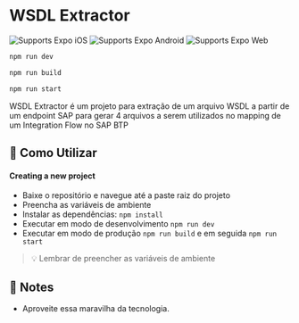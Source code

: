 # WSDL Extractor

<p>  
  <img alt="Supports Expo iOS" longdesc="Supports Expo iOS" src="https://img.shields.io/badge/iOS-4630EB.svg?style=flat-square&logo=APPLE&labelColor=999999&logoColor=fff" />  
  <img alt="Supports Expo Android" longdesc="Supports Expo Android" src="https://img.shields.io/badge/Android-4630EB.svg?style=flat-square&logo=ANDROID&labelColor=A4C639&logoColor=fff" />  
  <img alt="Supports Expo Web" longdesc="Supports Expo Web" src="https://img.shields.io/badge/web-4630EB.svg?style=flat-square&logo=GOOGLE-CHROME&labelColor=4285F4&logoColor=fff" />
</p>

```sh
npm run dev
```

```sh
npm run build
```

```sh
npm run start
```

WSDL Extractor é um projeto para extração de um arquivo WSDL a partir de um endpoint SAP para gerar 4 arquivos a serem utilizados no mapping de um Integration Flow no SAP BTP

## 🚀 Como Utilizar

#### Creating a new project

- Baixe o repositório e navegue até a paste raiz do projeto
- Preencha as variáveis de ambiente
- Instalar as dependências: `npm install`
- Executar em modo de desenvolvimento `npm run dev`
- Executar em modo de produção `npm run build` e em seguida `npm run start`

> 💡 Lembrar de preencher as variáveis de ambiente

## 📝 Notes

- Aproveite essa maravilha da tecnologia.